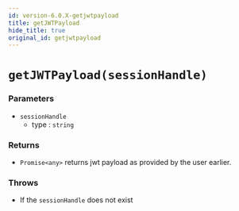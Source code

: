 ```yaml
---
id: version-6.0.X-getjwtpayload
title: getJWTPayload
hide_title: true
original_id: getjwtpayload
---
```


# ``getJWTPayload(sessionHandle)``
### Parameters
- ``sessionHandle``
  - type : ``string``

### Returns
- ``Promise<any>`` returns jwt payload as provided by the user earlier.

### Throws
- If the `sessionHandle` does not exist